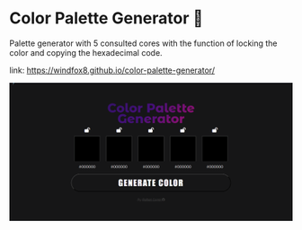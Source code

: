 # Color Palette Generator 🎨

Palette generator with 5 consulted cores with the function of locking the color and copying the hexadecimal code.

link: https://windfox8.github.io/color-palette-generator/

![imagem da página](https://github.com/WindFox8/color-palette-generator/blob/main/example.gif)




